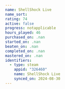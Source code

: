 ```yaml
---
name: ShellShock Live
name_sort: 
rating: 74
active: false
progress: notapplicable
hours_played: 46
purchased_on: .nan
started_on: .nan
beaten_on: .nan
completed_on: .nan
mastered_on: .nan
identifiers:
  - type: steam
    appid: "326460"
    name: ShellShock Live
    synced_on: 2024-08-30
---
```

